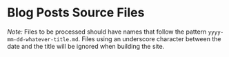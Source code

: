 # Blog Posts Source Files

_Note:_ Files to be processed should have names that follow the
pattern <code>yyyy-mm-dd-whatever-title.md</code>.  Files using an
underscore character between the date and the title will be ignored
when building the site.
